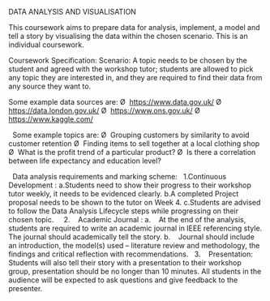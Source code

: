 DATA ANALYSIS AND VISUALISATION

This coursework aims to prepare data for analysis, implement, a model and tell a story by visualising the data within the chosen scenario. This is an individual coursework. 

Coursework Specification:
Scenario: A topic needs to be chosen by the student and agreed with the workshop tutor; students are allowed to pick any topic they are interested in, and they are required to find their data from any source they want to. 
 

Some example data sources are:
Ø  https://www.data.gov.uk/
Ø  https://data.london.gov.uk/
Ø  https://www.ons.gov.uk/
Ø  https://www.kaggle.com/

 
Some example topics are: 
Ø  Grouping customers by similarity to avoid customer retention
Ø  Finding items to sell together at a local clothing shop
Ø  What is the profit trend of a particular product?
Ø  Is there a correlation between life expectancy and education level?

 
Data analysis requirements and marking scheme:
 
1.Continuous Development :
a.Students need to show their progress to their workshop tutor weekly, it needs to be evidenced clearly. 
b.A completed Project proposal needs to be shown to the tutor on Week 4.
c.Students are advised to follow the Data Analysis Lifecycle steps while progressing on their chosen topic.
 
 
2.    Academic Journal : 
a.    At the end of the analysis, students are required to write an academic journal in IEEE referencing style. The journal should academically tell the story.
b.    Journal should include an introduction, the model(s) used – literature review and methodology, the findings and critical reflection with recommendations.
 
3.    Presentation: Students will also tell their story with a presentation to their workshop group, presentation should be no longer than 10 minutes. All students in the audience will be expected to ask questions and give feedback to the presenter.

